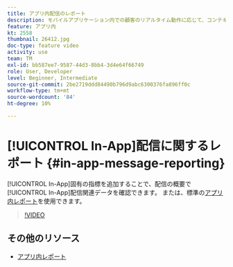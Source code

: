 ```yaml
---
title: アプリ内配信のレポート
description: モバイルアプリケーション内での顧客のリアルタイム動作に応じて、コンテキスト上関連性の高いアプリ内メッセージをユーザーに表示する方法を説明します。
feature: アプリ内
kt: 2558
thumbnail: 26412.jpg
doc-type: feature video
activity: use
team: TM
exl-id: bb587ee7-9587-44d3-8bb4-3d4e64f66749
role: User, Developer
level: Beginner, Intermediate
source-git-commit: 2be2719ddd84490b796d9abc6300376fa896ff0c
workflow-type: tm+mt
source-wordcount: '84'
ht-degree: 10%

---
```


# [!UICONTROL In-App]配信に関するレポート {#in-app-message-reporting}

[!UICONTROL In-App]固有の指標を追加することで、配信の概要で[!UICONTROL In-App]配信関連データを確認できます。 または、標準の[アプリ内レポート](https://docs.adobe.com/content/help/en/campaign-standard/using/reporting/list-of-reports/in-app-report.html)を使用できます。

>[!VIDEO](https://video.tv.adobe.com/v/26412?quality=12)

## その他のリソース

* [アプリ内レポート](https://docs.adobe.com/content/help/en/campaign-standard/using/reporting/list-of-reports/in-app-report.html)
